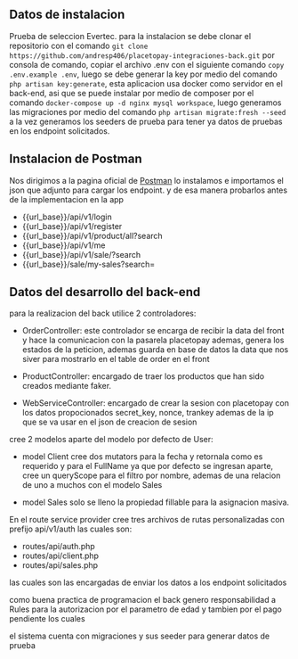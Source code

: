 
## Datos de instalacion

Prueba de seleccion Evertec. para la instalacion se debe clonar el repositorio con el comando `git clone https://github.com/andresp406/placetopay-integraciones-back.git` por consola de comando, copiar el archivo .env con el siguiente comando `copy .env.example .env`, luego se debe generar la key por medio del comando `php artisan key:generate`, esta aplicacion usa docker como servidor en el back-end, asi que se puede instalar por medio de composer por el comando `docker-compose up -d nginx mysql workspace`, luego generamos las migraciones por medio del comando `php artisan migrate:fresh --seed` a la vez generamos los seeders de prueba para tener ya datos de pruebas en los endpoint solicitados.

## Instalacion de Postman
Nos dirigimos a la pagina oficial de [Postman](https://www.postman.com/) lo instalamos e importamos el json que adjunto para cargar los endpoint. y de esa manera probarlos antes de la implementacion en la app
- {{url_base}}/api/v1/login
- {{url_base}}/api/v1/register
- {{url_base}}/api/v1/product/all?search
- {{url_base}}/api/v1/me
- {{url_base}}/api/v1/sale/?search
- {{url_base}}/sale/my-sales?search=

## Datos del desarrollo del back-end

para la realizacion del back utilice 2 controladores:
- OrderController: este controlador se encarga de recibir la data del front y hace la comunicacion con la pasarela placetopay ademas, genera los estados de la peticion, ademas guarda en base de datos la data que nos siver para mostrarlo en el table de order en el front

- ProductController: encargado de traer los productos que han sido creados mediante faker.

- WebServiceController: encargado de crear la sesion con placetopay con los datos propocionados secret_key, nonce, trankey ademas de la ip que se va usar en el json de creacion de sesion


cree 2 modelos aparte del modelo por defecto de User:

- model Client cree dos mutators para la fecha y retornala como es requerido y para el FullName ya que por defecto se ingresan aparte, cree un queryScope para el filtro por nombre, ademas de una relacion de uno a muchos con el modelo Sales

- model Sales solo se lleno la propiedad fillable para la asignacion masiva.

En el route service provider cree tres archivos de rutas personalizadas con prefijo api/v1/auth las cuales son:

- routes/api/auth.php
- routes/api/client.php
- routes/api/sales.php

las cuales son las encargadas de enviar los datos a los endpoint solicitados

como buena practica de programacion el back genero responsabilidad a Rules para la autorizacion por el parametro de edad y tambien por el pago pendiente los cuales 

el sistema cuenta con migraciones y sus seeder para generar datos de prueba


